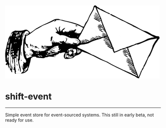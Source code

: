 ![boiler](docs/files/img/hand-with-envelope.png)
# shift-event
-----
Simple event store for event-sourced systems. This still in early beta, not ready for use.
